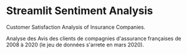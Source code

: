 # Streamlit Sentiment Analysis

Customer Satisfaction Analysis of Insurance Companies.

Analyse des Avis des clients de compagnies d'assurance françaises de 2008 à 2020 (le jeu de données s'arrete en mars 2020).
